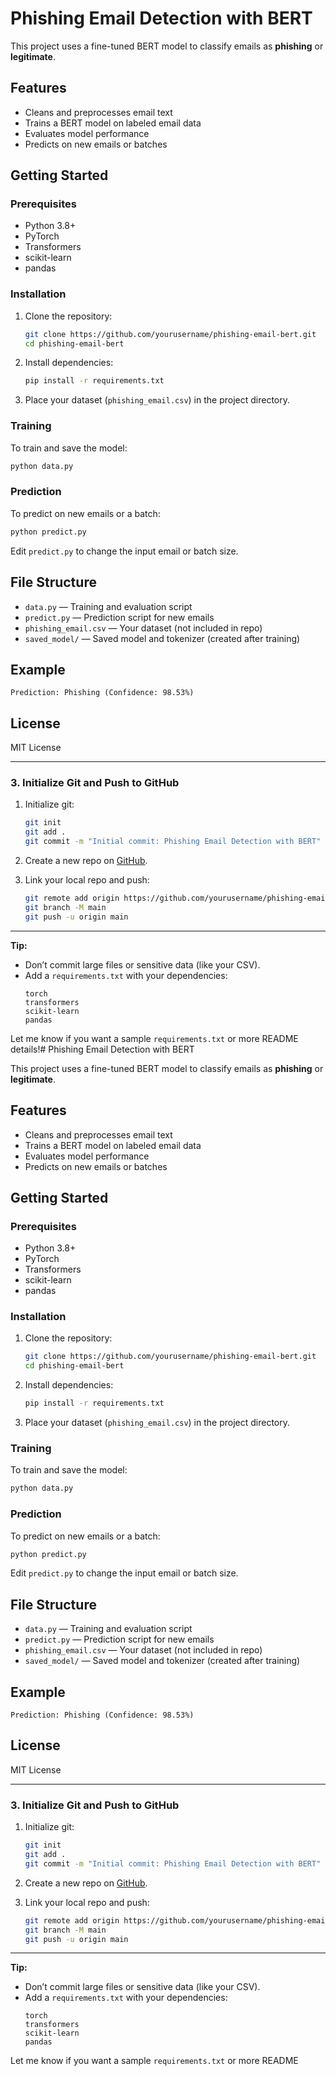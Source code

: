 # Phishing Email Detection with BERT

This project uses a fine-tuned BERT model to classify emails as **phishing** or **legitimate**.

## Features

- Cleans and preprocesses email text
- Trains a BERT model on labeled email data
- Evaluates model performance
- Predicts on new emails or batches

## Getting Started

### Prerequisites

- Python 3.8+
- PyTorch
- Transformers
- scikit-learn
- pandas

### Installation

1. Clone the repository:
    ```bash
    git clone https://github.com/yourusername/phishing-email-bert.git
    cd phishing-email-bert
    ```

2. Install dependencies:
    ```bash
    pip install -r requirements.txt
    ```

3. Place your dataset (`phishing_email.csv`) in the project directory.

### Training

To train and save the model:
```bash
python data.py
```

### Prediction

To predict on new emails or a batch:
```bash
python predict.py
```
Edit `predict.py` to change the input email or batch size.

## File Structure

- `data.py` — Training and evaluation script
- `predict.py` — Prediction script for new emails
- `phishing_email.csv` — Your dataset (not included in repo)
- `saved_model/` — Saved model and tokenizer (created after training)

## Example

```
Prediction: Phishing (Confidence: 98.53%)
```

## License

MIT License

---

### 3. **Initialize Git and Push to GitHub**

1. Initialize git:
    ```bash
    git init
    git add .
    git commit -m "Initial commit: Phishing Email Detection with BERT"
    ```

2. Create a new repo on [GitHub](https://github.com/new).

3. Link your local repo and push:
    ```bash
    git remote add origin https://github.com/yourusername/phishing-email-bert.git
    git branch -M main
    git push -u origin main
    ```

---

**Tip:**  
- Don’t commit large files or sensitive data (like your CSV).
- Add a `requirements.txt` with your dependencies:
    ```
    torch
    transformers
    scikit-learn
    pandas
    ```

Let me know if you want a sample `requirements.txt` or more README details!# Phishing Email Detection with BERT

This project uses a fine-tuned BERT model to classify emails as **phishing** or **legitimate**.

## Features

- Cleans and preprocesses email text
- Trains a BERT model on labeled email data
- Evaluates model performance
- Predicts on new emails or batches

## Getting Started

### Prerequisites

- Python 3.8+
- PyTorch
- Transformers
- scikit-learn
- pandas

### Installation

1. Clone the repository:
    ```bash
    git clone https://github.com/yourusername/phishing-email-bert.git
    cd phishing-email-bert
    ```

2. Install dependencies:
    ```bash
    pip install -r requirements.txt
    ```

3. Place your dataset (`phishing_email.csv`) in the project directory.

### Training

To train and save the model:
```bash
python data.py
```

### Prediction

To predict on new emails or a batch:
```bash
python predict.py
```
Edit `predict.py` to change the input email or batch size.

## File Structure

- `data.py` — Training and evaluation script
- `predict.py` — Prediction script for new emails
- `phishing_email.csv` — Your dataset (not included in repo)
- `saved_model/` — Saved model and tokenizer (created after training)

## Example

```
Prediction: Phishing (Confidence: 98.53%)
```

## License

MIT License

---

### 3. **Initialize Git and Push to GitHub**

1. Initialize git:
    ```bash
    git init
    git add .
    git commit -m "Initial commit: Phishing Email Detection with BERT"
    ```

2. Create a new repo on [GitHub](https://github.com/new).

3. Link your local repo and push:
    ```bash
    git remote add origin https://github.com/yourusername/phishing-email-bert.git
    git branch -M main
    git push -u origin main
    ```

---

**Tip:**  
- Don’t commit large files or sensitive data (like your CSV).
- Add a `requirements.txt` with your dependencies:
    ```
    torch
    transformers
    scikit-learn
    pandas
    ```

Let me know if you want a sample `requirements.txt` or more README